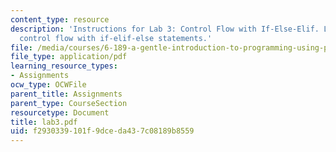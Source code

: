 ```yaml
---
content_type: resource
description: 'Instructions for Lab 3: Control Flow with If-Else-Elif. Lab 3 covered
  control flow with if-elif-else statements.'
file: /media/courses/6-189-a-gentle-introduction-to-programming-using-python-january-iap-2008/f2930339101f9dceda437c08189b8559_lab3.pdf
file_type: application/pdf
learning_resource_types:
- Assignments
ocw_type: OCWFile
parent_title: Assignments
parent_type: CourseSection
resourcetype: Document
title: lab3.pdf
uid: f2930339-101f-9dce-da43-7c08189b8559
---
```

